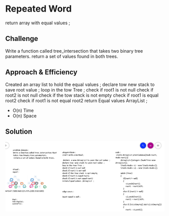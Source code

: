 # Repeated Word
<!-- Short summary or background information -->
return array with equal values ;

## Challenge
<!-- Description of the challenge -->
Write a function called tree_intersection that takes two binary tree parameters.
 return a set of values found in both trees.

## Approach & Efficiency
<!-- What approach did you take? Why? What is the Big O space/time for this approach? -->
Created an array list to hold the equal values ;
declare tow  new stack to save root value  ;
loop in the tow Tree  ;
check if root1 is not null 
check if root2 is not null 
check if the tow stack  is not empty
check if root1 is equal root2
check if root1 is not equal root2
return Equal values  ArrayList  ; 

- O(n) Time 
- O(n) Space


## Solution
<!-- Embedded whiteboard image -->
![Repeated-Word](../assets/code-chaleng32.PNG)
